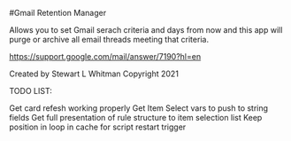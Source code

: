 #Gmail Retention Manager

Allows you to set Gmail serach criteria and days from now and this app will purge or archive all email threads meeting that criteria.

https://support.google.com/mail/answer/7190?hl=en

Created by Stewart L Whitman
Copyright 2021

TODO LIST:

Get card refesh working properly
Get Item Select vars to push to string fields
Get full presentation of rule structure to item selection list
Keep position in loop in cache for script restart trigger
